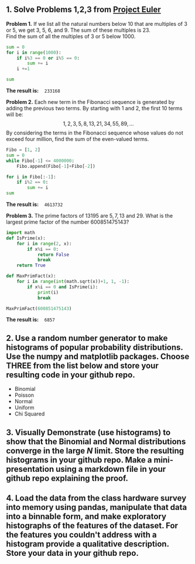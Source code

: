## 1. Solve Problems 1,2,3 from [Project Euler](https://projecteuler.net/archives)
**Problem 1.** If we list all the natural numbers below 10 that are multiples of 3 or 5, we get 3, 5, 6, and 9. The sum of these multiples is 23. <br>Find the sum of all the multiples of 3 or 5 below 1000.

```python
sum = 0
for i in range(1000):
    if i%3 == 0 or i%5 == 0:
        sum += i
    i +=1

sum
```
**The result is:** &nbsp;&nbsp; `233168`


**Problem 2.** Each new term in the Fibonacci sequence is generated by adding the previous two terms. By starting with $1$ and $2$, the first $10$ terms will be:
$$1, 2, 3, 5, 8, 13, 21, 34, 55, 89, \dots$$
By considering the terms in the Fibonacci sequence whose values do not exceed four million, find the sum of the even-valued terms.

```python
Fibo = [1, 2]
sum = 0
while Fibo[-1] <= 4000000:
    Fibo.append(Fibo[-1]+Fibo[-2])

for i in Fibo[:-1]:
    if i%2 == 0:
        sum += i
sum
```
**The result is:** &nbsp;&nbsp; `4613732`


**Problem 3.** The prime factors of $13195$ are $5, 7, 13$ and $29$.
What is the largest prime factor of the number $600851475143$?

```python
import math
def IsPrime(x):
    for i in range(2, x):
        if x%i == 0:
            return False
            break
    return True

def MaxPrimFact(x):
    for i in range(int(math.sqrt(x))+1, 1, -1):
        if x%i == 0 and IsPrime(i):
            print(i)
            break

MaxPrimFact(600851475143)
```
**The result is:** &nbsp;&nbsp; `6857`

## 2. Use a random number generator to make histograms of popular probability distributions. Use the numpy and matplotlib packages. Choose THREE from the list below and store your resulting code in your github repo.
 * Binomial
 * Poisson
 * Normal
 * Uniform
 * Chi Squared

## 3. Visually Demonstrate (use histograms) to show that the Binomial and Normal distributions converge in the large *N* limit. Store the resulting histograms in your github repo. Make a mini-presentation using a markdown file in your github repo explaining the proof.




## 4. Load the data from the class hardware survey into memory using pandas, manipulate that data into a binnable form, and make exploratory histographs of the features of the dataset. For the features you couldn't address with a histogram provide a qualitative description.  Store your data in your github repo.


















